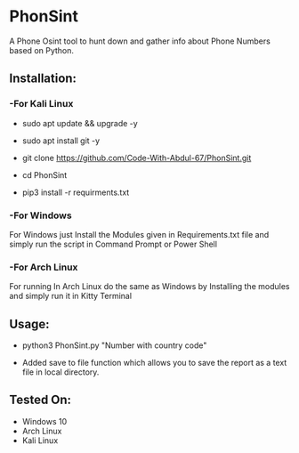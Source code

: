 # PhonSint

<p>A Phone Osint tool to hunt down and gather info about Phone Numbers based on Python.<p/>

 <h2>Installation:</h2/>

 <h3>-For Kali Linux</h3>
 
- sudo apt update && upgrade -y

- sudo apt install git -y

- git clone https://github.com/Code-With-Abdul-67/PhonSint.git

- cd PhonSint

- pip3 install -r requirments.txt


<h3>-For Windows</h3>

<p>For Windows just Install the Modules given in Requirements.txt file and simply run the script in Command Prompt or Power Shell</p>


<h3>-For Arch Linux</h3>

<p>For running In Arch Linux do the same as Windows by Installing the modules and simply run it in Kitty Terminal</p>

 <h2>Usage:</h2>
 
- python3 PhonSint.py "Number with country code"

- Added save to file function which allows you to save the report as a text file in local directory.

<h2>Tested On:</h2>

- Windows 10
- Arch Linux
- Kali Linux
    

